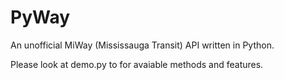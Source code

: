 PyWay
=====

An unofficial MiWay (Mississauga Transit) API written in Python.

Please look at demo.py to for avaiable methods and features.
